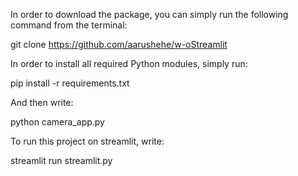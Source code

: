 In order to download the package, you can simply run the following command from the terminal: 

git clone https://github.com/aarushehe/w-oStreamlit

In order to install all required Python modules, simply run:

pip install -r requirements.txt

And then write:

python camera_app.py

To run this project on streamlit, write:

streamlit run streamlit.py
